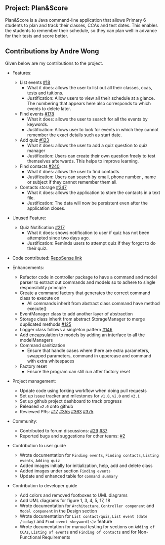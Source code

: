## Project: Plan&Score

Plan&Score is a Java command-line application that allows Primary 6 students to plan and track their classes, CCAs and test dates. This enables the students to remember their schedule, so they can plan well in advance for their tests and score better.

## Contributions by Andre Wong
Given below are my contributions to the project.
* Features:
    * List events [#18](https://github.com/AY2021S1-CS2113T-W12-4/tp/pull/18)
        * What it does: allows the user to list out all their classes, ccas, tests and tuitions.
        * Justification: Allow users to view all their schedule at a glance. The numbering that appears here also corresponds to which events to delete later.
    * Find events [#178](https://github.com/AY2021S1-CS2113T-W12-4/tp/pull/178)
        * What it does: allows the user to search for all the events by keywords.
        * Justification: Allows user to look for events in which they cannot remember the exact details such as start date.
    * Add quiz [#123](https://github.com/AY2021S1-CS2113T-W12-4/tp/pull/123)
        * What it does: allows the user to add a quiz question to quiz manager
        * Justification: Users can create their own question freely to test themselves afterwards. This helps to improve learning.
    * Find contacts [#240](https://github.com/AY2021S1-CS2113T-W12-4/tp/pull/240)
        * What it does: allows the user to find contacts.
        * Justification: Users can search by email, phone number , name or subject if they cannot remember them all.
    * Contacts storage [#347](https://github.com/AY2021S1-CS2113T-W12-4/tp/pull/347)
        * What it does: allows the application to store the contacts in a text file.
        * Justification: The data will now be persistent even after the application closes.

* Unused Feature:
    * Quiz Notification [#217](https://github.com/AY2021S1-CS2113T-W12-4/tp/pull/217)
        * What it does: shows notification to user if quiz has not been attempted since two days ago.
        * Justification: Reminds users to attempt quiz if they forgot to do their quiz.

* Code contributed: [RepoSense link](https://nus-cs2113-ay2021s1.github.io/tp-dashboard/#breakdown=true&search=&sort=groupTitle&sortWithin=title&since=2020-09-27&timeframe=commit&mergegroup=&groupSelect=groupByRepos&checkedFileTypes=docs~functional-code~test-code~other&tabOpen=true&tabType=authorship&tabAuthor=AndreWongZH&tabRepo=AY2021S1-CS2113T-W12-4%2Ftp%5Bmaster%5D&authorshipIsMergeGroup=false&authorshipFileTypes=docs~functional-code~test-code~other)

* Enhancements:
    * Refactor code in controller package to have a command and model parser to extract out commands and models so to adhere to single responsibility principle
    * Create a command factory that generates the correct command class to execute on
        * All commands inherit from abstract class command have method execute()
    * EventManager class to add another layer of abstraction
    * Storage class inherit from abstract StorageManager to merge duplicated methods [#125](https://github.com/AY2021S1-CS2113T-W12-4/tp/pull/125)
    * Logger class follows a singleton pattern [#146](https://github.com/AY2021S1-CS2113T-W12-4/tp/pull/146)
    * Add encapsulation to models by adding an interface to all the modelManagers
    * Command sanitization
        * Ensure that handle cases where there are extra parameters, swapped parameters, command in uppercase and command with extra whitespaces
    * Factory reset
        * Ensure the program can still run after factory reset

* Project management:
    * Update code using forking workflow when doing pull requests
    * Set up issue tracker and milestones for `v1.0`, `v2.0` and `v2.1`
    * Set up github project dashboard to track progress
    * Released `v2.0` onto github
    * Reviewed PRs: [#17](https://github.com/AY2021S1-CS2113T-W12-4/tp/pull/17) [#355](https://github.com/AY2021S1-CS2113T-W12-4/tp/pull/355) [#363](https://github.com/AY2021S1-CS2113T-W12-4/tp/pull/363) [#375](https://github.com/AY2021S1-CS2113T-W12-4/tp/pull/375)

* Community:
    * Contributed to forum discussions: [#29](https://github.com/nus-cs2113-AY2021S1/forum/issues/29) [#37](https://github.com/nus-cs2113-AY2021S1/forum/issues/87)
    * Reported bugs and suggestions for other teams: [#2](https://github.com/nus-cs2113-AY2021S1/tp/pull/2)

* Contribution to user guide
    * Wrote documentation for `Finding events`, `Finding contacts`, `Listing events`, `Adding quiz`
    * Added images initially for initialization, help, add and delete class
    * Added images under section `Finding events`
    * Update and enhanced table for `command summary`
    
* Contribution to developer guide
    * Add colors and removed footboxes to UML diagrams
    * Add UML diagrams for figure 1, 3, 4, 5, 17, 18
    * Wrote documentation for `Architecture`, `Controller component` and `Model component` in the Design section
    * Wrote documentation for `List contact/quiz`, `List event (date /today)` and `Find event <keyword(s)>` feature
    * Wrote documentation for manual testing for sections on `Adding of CCAs`, `Listing of events` and `Finding of contacts` and for Non-Functional Requirements